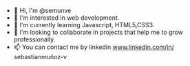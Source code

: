- 👋 Hi, I'm @semunve
- 👀 I'm interested in web development.
- 🌱 I'm currently learning Javascript, HTML5,CSS3.
- 💞️ I'm looking to collaborate in projects that help me to grow professionally.
- 📫 You can contact me by linkedin
www.linkedin.com/in/ sebastianmuñoz-v


